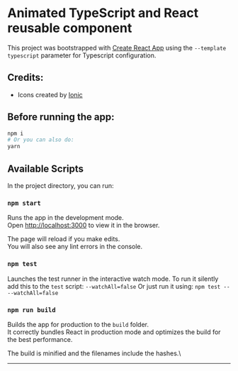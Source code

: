 # Animated TypeScript and React reusable component

This project was bootstrapped with [Create React App](https://github.com/facebook/create-react-app) using the `--template typescript` parameter for Typescript configuration.

## Credits:

- Icons created by [Ionic](https://ionic.io/ionicons)

## Before running the app:

```bash
npm i
# Or you can also do:
yarn
```

## Available Scripts

In the project directory, you can run:

### `npm start`

Runs the app in the development mode.\
Open [http://localhost:3000](http://localhost:3000) to view it in the browser.

The page will reload if you make edits.\
You will also see any lint errors in the console.

### `npm test`

Launches the test runner in the interactive watch mode.
To run it silently add this to the `test` script: `--watchAll=false`
Or just run it using: `npm test -- --watchAll=false`

### `npm run build`

Builds the app for production to the `build` folder.\
It correctly bundles React in production mode and optimizes the build for the best performance.

The build is minified and the filenames include the hashes.\

---
